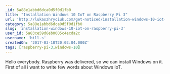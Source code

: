 ```yaml
---
_id: 5a88e1abbd6dca0d5f0d1fb0
title: "Installation Windows 10 IoT on Raspberry Pi 3"
url: 'http://lukaszhryciuk.com/get-noticed/installation-windows-10-iot-on-raspberry-pi-3/'
category: 5a88e1abbd6dca0d5f0d1fb0
slug: 'installation-windows-10-iot-on-raspberry-pi-3'
user_id: 5a83ce59d6eb0005c4ecda2c
username: 'bill-s'
createdOn: '2017-03-10T20:02:04.000Z'
tags: [raspberry-pi-3,windows-10]
---
```


Hello everybody. Raspberry was delivered, so we can install Windows on it. First of all i want to write few words about Windows IoT.
